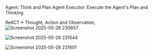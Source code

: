 Agent: Think and Plan
Agent Executor: Execute the Agent's Plan and Thinking

ReACT-> Thought, Action and Observation, 
![Screenshot 2025-05-28 230657](https://github.com/user-attachments/assets/565b16f1-0f59-4f3f-9ab9-cda3506d3a8e)


![Screenshot 2025-05-28 231544](https://github.com/user-attachments/assets/2a8e21d5-e64e-4832-872f-7a60d1ae17f1)

![Screenshot 2025-05-28 231601](https://github.com/user-attachments/assets/6c3bb454-6818-4fe0-9559-7f86239f9da3)
